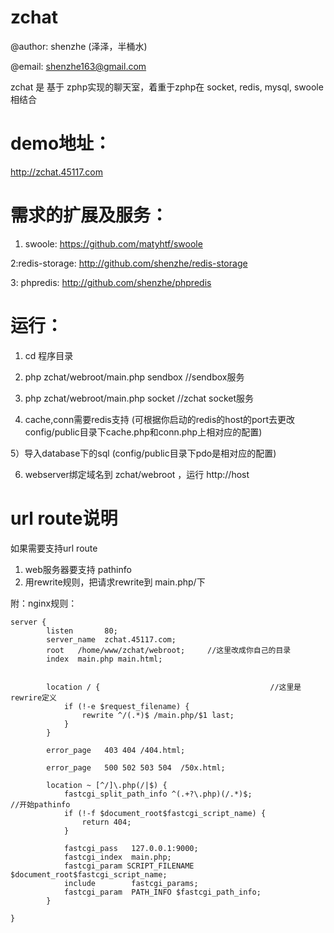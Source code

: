 zchat
====

@author: shenzhe (泽泽，半桶水)

@email: shenzhe163@gmail.com

zchat 是 基于 zphp实现的聊天室，着重于zphp在 socket, redis, mysql, swoole相结合

demo地址：
========
 http://zchat.45117.com


需求的扩展及服务：
=========

1) swoole: https://github.com/matyhtf/swoole

2:redis-storage: http://github.com/shenzhe/redis-storage

3: phpredis: http://github.com/shenzhe/phpredis

运行：
======

1) cd 程序目录

2) php zchat/webroot/main.php sendbox   //sendbox服务

3) php zchat/webroot/main.php socket    //zchat socket服务

4) cache,conn需要redis支持 (可根据你启动的redis的host的port去更改config/public目录下cache.php和conn.php上相对应的配置)

5）导入database下的sql         (config/public目录下pdo是相对应的配置)

6) webserver绑定域名到 zchat/webroot ，运行 http://host


url route说明
============

如果需要支持url route

1)   web服务器要支持 pathinfo
2)   用rewrite规则，把请求rewrite到 main.php/下

附：nginx规则：

	server {
	        listen       80;
	        server_name  zchat.45117.com;
	        root   /home/www/zchat/webroot;     //这里改成你自己的目录
	        index  main.php main.html;


	        location / {                                      //这里是rewrire定义
	            if (!-e $request_filename) {
	                rewrite ^/(.*)$ /main.php/$1 last;
	            }
	        }

	        error_page   403 404 /404.html;

	        error_page   500 502 503 504  /50x.html;

	        location ~ [^/]\.php(/|$) {
	            fastcgi_split_path_info ^(.+?\.php)(/.*)$;                     //开始pathinfo
	            if (!-f $document_root$fastcgi_script_name) {
	                return 404;
	            }

	            fastcgi_pass   127.0.0.1:9000;
	            fastcgi_index  main.php;
	            fastcgi_param SCRIPT_FILENAME $document_root$fastcgi_script_name;
	            include        fastcgi_params;
	            fastcgi_param  PATH_INFO $fastcgi_path_info;
	        }

	}